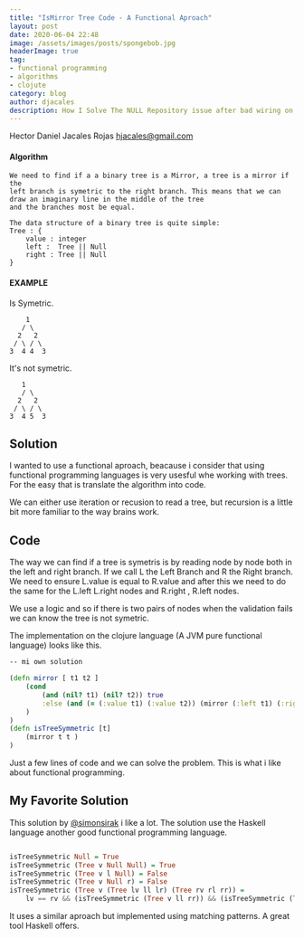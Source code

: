 ```yaml
---
title: "IsMirror Tree Code - A Functional Aproach"
layout: post
date: 2020-06-04 22:48
image: /assets/images/posts/spongebob.jpg
headerImage: true
tag:
- functional programming
- algorithms
- clojute
category: blog
author: djacales
description: How I Solve The NULL Repository issue after bad wiring on Srping.
---
```


Hector Daniel Jacales Rojas <hjacales@gmail.com>
	

#### Algorithm 

    We need to find if a a binary tree is a Mirror, a tree is a mirror if the
    left branch is symetric to the right branch. This means that we can draw an imaginary line in the middle of the tree
    and the branches most be equal.

    The data structure of a binary tree is quite simple:
    Tree : {
        value : integer
        left :  Tree || Null
        right : Tree || Null
    }

#### EXAMPLE


Is Symetric.
```
    1
   / \
  2   2
 / \ / \
3  4 4  3

```

It's not symetric.
```
   1
   / \
  2   2
 / \ / \
3  4 5  3
```



## Solution

I wanted to use a functional aproach, beacause i consider that using functional programming languages is
very usesful whe working with trees. For the easy that is translate the algorithm into code.

We can either use iteration or recusion to read a tree, but recursion is a little bit more familiar to the
way brains work.

## Code


The way we can find if a tree is symetris is by reading node by node both in the left and right branch.
If we call L the Left Branch and R the Right branch.
We need to ensure  L.value is equal to R.value and after this we need to do the same for the L.left
L.right nodes  and R.right , R.left nodes.

We use a logic and so if there is two pairs of nodes when the validation fails we can know the tree is not symetric.


The implementation on the clojure language (A JVM pure functional language) looks like this.

```clojure
-- mi own solution

(defn mirror [ t1 t2 ]
    (cond 
        (and (nil? t1) (nil? t2)) true
        :else (and (= (:value t1) (:value t2)) (mirror (:left t1) (:right t2)) (mirror (:right t1) (:left t2))  )
    )
)
(defn isTreeSymmetric [t] 
    (mirror t t )
)

```
Just a few lines of code and we can solve the problem. This is what i like about functional programming.

## My Favorite Solution

This solution by [@simonsirak](https://app.codesignal.com/profile/simonsirak) i like a lot. The solution use the Haskell language
another good functional programming language.

```haskell

isTreeSymmetric Null = True
isTreeSymmetric (Tree v Null Null) = True
isTreeSymmetric (Tree v l Null) = False
isTreeSymmetric (Tree v Null r) = False
isTreeSymmetric (Tree v (Tree lv ll lr) (Tree rv rl rr)) =
    lv == rv && (isTreeSymmetric (Tree v ll rr)) && (isTreeSymmetric (Tree v lr rl))


```
It uses a similar aproach but implemented using matching patterns. A great tool Haskell offers.